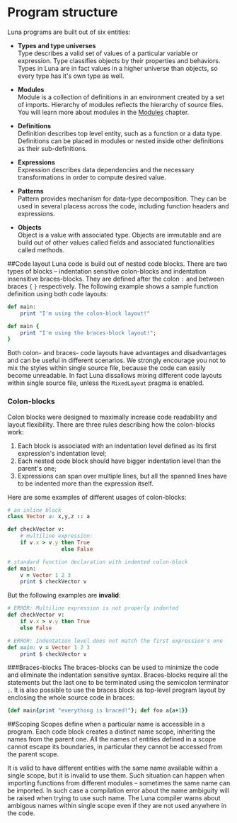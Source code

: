 # Program structure

Luna programs are built out of six entities:

* **Types and type universes** <br/>
Type describes a valid set of values of a particular variable or expression. Type classifies objects by their properties and behaviors. Types in Luna are in fact values in a higher universe than objects, so every type has it's own type as well.

* **Modules** <br/>
Module is a collection of definitions in an environment created by a set of imports. Hierarchy of modules reflects the hierarchy of source files. You will learn more about modules in the [Modules](#modules) chapter.

* **Definitions** <br/>
Definition describes top level entity, such as a function or a data type. Definitions can be placed in modules or nested inside other definitions as their sub-definitions.

* **Expressions** <br/>
Expression describes data dependencies and the necessary transformations in order to compute desired value.

* **Patterns** <br/>
Pattern provides mechanism for data-type decomposition. They can be used in several placess across the code, including function headers and expressions.

* **Objects** <br/>
Object is a value with associated type. Objects are immutable and are build out of other values called fields and associated functionalities called methods.


##Code layout
Luna code is build out of nested code blocks. There are two types of blocks – indentation sensitive colon-blocks and indentation insensitive braces-blocks. They are defined after the colon `:` and between braces `{` `}` respectively. The following example shows a sample function definition  using both code layouts:

```ruby
def main:
    print "I'm using the colon-block layout!"
```

```ruby
def main {
    print "I'm using the braces-block layout!";
}
```

Both colon- and braces- code layouts have advantages and disadvantages and can be useful in different scenarios. We strongly encourage you not to mix the styles within single source file, because the code can easily become unreadable. In fact Luna dissallows mixing different code layouts within single source file, unless the `MixedLayout` pragma is enabled.


### Colon-blocks

Colon blocks were designed to maximally increase code readability and layout flexibility. There are three rules describing how the colon-blocks work:

1. Each block is associated with an indentation level defined as its first expression's indentation level;
2. Each nested code block should have bigger indentation level than the parent's one;
3. Expressions can span over multiple lines, but all the spanned lines have to be indented more than the expression itself.

Here are some examples of different usages of colon-blocks:

```ruby
# an inline block
class Vector a: x,y,z :: a

def checkVector v:
    # multiline expression:
    if v.x > v.y then True
                 else False

# standard function declaration with indented colon-block
def main:
    v = Vector 1 2 3
    print $ checkVector v
```

But the following examples are **invalid**:

```ruby
# ERROR: Multiline expression is not properly indented
def checkVector v:
    if v.x > v.y then True
    else False

# ERROR: Indentation level does not match the first expression's one
def main: v = Vector 1 2 3
    print $ checkVector v
```


###Braces-blocks
The braces-blocks can be used to minimize the code and eliminate the indentation sensitive syntax. Braces-blocks require all the statements but the last one to be terminated using the semicolon terminator `;`. It is also possible to use the braces block as top-level program layout by enclosing the whole source code in braces:
```ruby
{def main{print "everything is braced!"}; def foo a{a+1}}
```

##Scoping
Scopes define when a particular name is accessible in a program. Each code block creates a distinct name scope, inheriting the names from the parent one. All the names of entities defined in a scope cannot escape its boundaries, in particular they cannot be accessed from the parent scope.

It is valid to have different entities with the same name available within a single scope, but it is invalid to use them. Such situation can happen when importing functions from different modules – sometimes the same name can be imported. In such case a compilation error about the name ambiguity will be raised when trying to use such name. The Luna compiler warns about ambigous names within single scope even if they are not used anywhere in the code.

